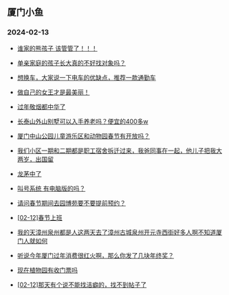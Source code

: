 ## 厦门小鱼 
### 2024-02-13

+ [谁家的熊孩子  该管管了！！！](http://bbs.xmfish.com/read-htm-tid-18145582.html)

+ [单亲家庭的孩子长大真的不好找对象吗？](http://bbs.xmfish.com/read-htm-tid-18145586.html)

+ [想换车，大家说一下电车的优缺点，推荐一款通勤车](http://bbs.xmfish.com/read-htm-tid-18145621.html)

+ [做自己的女王才是最美丽！](http://bbs.xmfish.com/read-htm-tid-18145667.html)

+ [过年敬烟都中华了](http://bbs.xmfish.com/read-htm-tid-18145670.html)

+ [长泰山外山别墅可以入手养老吗？便宜的400多w](http://bbs.xmfish.com/read-htm-tid-18145673.html)

+ [厦门中山公园儿童游乐区和动物园春节有开放吗？](http://bbs.xmfish.com/read-htm-tid-18145613.html)

+ [我们小区一期和二期都是职工宿舍拆迁过来，我爸同事在一起，他儿子把我大两岁，出国留](http://bbs.xmfish.com/read-htm-tid-18145599.html)

+ [龙茅中了](http://bbs.xmfish.com/read-htm-tid-18145606.html)

+ [叫号系统 有电脑版的吗？](http://bbs.xmfish.com/read-htm-tid-18145614.html)

+ [请问春节期间去园博苑要不要提前预约？](http://bbs.xmfish.com/read-htm-tid-18145649.html)

+ [[02-12]春节上班](http://bbs.xmfish.com/read-htm-tid-18145666.html)

+ [我的天漳州泉州都是人这两天去了漳州古城泉州开元寺西街好多人啊不知道厦门人就如何](http://bbs.xmfish.com/read-htm-tid-18145664.html)

+ [听说今年厦门过年消费很红火啊，那么你发了几块年终奖？](http://bbs.xmfish.com/read-htm-tid-18145657.html)

+ [现在植物园有收门票吗](http://bbs.xmfish.com/read-htm-tid-18145665.html)

+ [[02-12]那天有个说不能找洁癖的，找不到帖子了](http://bbs.xmfish.com/read-htm-tid-18145648.html)

